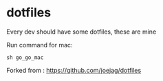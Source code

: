 # dotfiles

Every dev should have some dotfiles, these are mine

Run command for mac:

```
sh go_go_mac
```

Forked from : https://github.com/joejag/dotfiles
